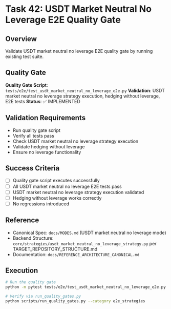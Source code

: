 # Task 42: USDT Market Neutral No Leverage E2E Quality Gate

## Overview
Validate USDT market neutral no leverage E2E quality gate by running existing test suite.

## Quality Gate
**Quality Gate Script**: `tests/e2e/test_usdt_market_neutral_no_leverage_e2e.py`
**Validation**: USDT market neutral no leverage strategy execution, hedging without leverage, E2E tests
**Status**: ✅ IMPLEMENTED

## Validation Requirements
- Run quality gate script
- Verify all tests pass
- Check USDT market neutral no leverage strategy execution
- Validate hedging without leverage
- Ensure no leverage functionality

## Success Criteria
- [ ] Quality gate script executes successfully
- [ ] All USDT market neutral no leverage E2E tests pass
- [ ] USDT market neutral no leverage strategy execution validated
- [ ] Hedging without leverage works correctly
- [ ] No regressions introduced

## Reference
- Canonical Spec: `docs/MODES.md` (USDT market neutral no leverage mode)
- Backend Structure: `core/strategies/usdt_market_neutral_no_leverage_strategy.py` per TARGET_REPOSITORY_STRUCTURE.md
- Documentation: `docs/REFERENCE_ARCHITECTURE_CANONICAL.md`

## Execution
```bash
# Run the quality gate
python -m pytest tests/e2e/test_usdt_market_neutral_no_leverage_e2e.py -v

# Verify via run_quality_gates.py
python scripts/run_quality_gates.py --category e2e_strategies
```
